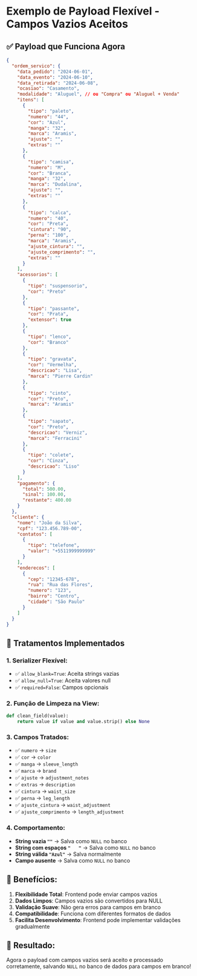 # Exemplo de Payload Flexível - Campos Vazios Aceitos

## ✅ Payload que Funciona Agora

```json
{
  "ordem_servico": {
    "data_pedido": "2024-06-01",
    "data_evento": "2024-06-10",
    "data_retirada": "2024-06-08",
    "ocasiao": "Casamento",
    "modalidade": "Aluguel", // ou "Compra" ou "Aluguel + Venda"
    "itens": [
      {
        "tipo": "paleto",
        "numero": "44",
        "cor": "Azul",
        "manga": "32",
        "marca": "Aramis",
        "ajuste": "",
        "extras": ""
      },
      {
        "tipo": "camisa",
        "numero": "M",
        "cor": "Branca",
        "manga": "32",
        "marca": "Dudalina",
        "ajuste": "",
        "extras": ""
      },
      {
        "tipo": "calca",
        "numero": "40",
        "cor": "Preta",
        "cintura": "90",
        "perna": "100",
        "marca": "Aramis",
        "ajuste_cintura": "",
        "ajuste_comprimento": "",
        "extras": ""
      }
    ],
    "acessorios": [
      {
        "tipo": "suspensorio",
        "cor": "Preto"
      },
      {
        "tipo": "passante",
        "cor": "Prata",
        "extensor": true
      },
      {
        "tipo": "lenco",
        "cor": "Branco"
      },
      {
        "tipo": "gravata",
        "cor": "Vermelha",
        "descricao": "Lisa",
        "marca": "Pierre Cardin"
      },
      {
        "tipo": "cinto",
        "cor": "Preto",
        "marca": "Aramis"
      },
      {
        "tipo": "sapato",
        "cor": "Preto",
        "descricao": "Verniz",
        "marca": "Ferracini"
      },
      {
        "tipo": "colete",
        "cor": "Cinza",
        "descricao": "Liso"
      }
    ],
    "pagamento": {
      "total": 500.00,
      "sinal": 100.00,
      "restante": 400.00
    }
  },
  "cliente": {
    "nome": "João da Silva",
    "cpf": "123.456.789-00",
    "contatos": [
      {
        "tipo": "telefone",
        "valor": "+5511999999999"
      }
    ],
    "enderecos": [
      {
        "cep": "12345-678",
        "rua": "Rua das Flores",
        "numero": "123",
        "bairro": "Centro",
        "cidade": "São Paulo"
      }
    ]
  }
}
```

## 🔧 **Tratamentos Implementados**

### **1. Serializer Flexível:**
- ✅ `allow_blank=True`: Aceita strings vazias
- ✅ `allow_null=True`: Aceita valores null
- ✅ `required=False`: Campos opcionais

### **2. Função de Limpeza na View:**
```python
def clean_field(value):
    return value if value and value.strip() else None
```

### **3. Campos Tratados:**
- ✅ `numero` → `size`
- ✅ `cor` → `color`
- ✅ `manga` → `sleeve_length`
- ✅ `marca` → `brand`
- ✅ `ajuste` → `adjustment_notes`
- ✅ `extras` → `description`
- ✅ `cintura` → `waist_size`
- ✅ `perna` → `leg_length`
- ✅ `ajuste_cintura` → `waist_adjustment`
- ✅ `ajuste_comprimento` → `length_adjustment`

### **4. Comportamento:**
- **String vazia `""`** → Salva como `NULL` no banco
- **String com espaços `"   "`** → Salva como `NULL` no banco
- **String válida `"Azul"`** → Salva normalmente
- **Campo ausente** → Salva como `NULL` no banco

## 🎯 **Benefícios:**

1. **Flexibilidade Total**: Frontend pode enviar campos vazios
2. **Dados Limpos**: Campos vazios são convertidos para NULL
3. **Validação Suave**: Não gera erros para campos em branco
4. **Compatibilidade**: Funciona com diferentes formatos de dados
5. **Facilita Desenvolvimento**: Frontend pode implementar validações gradualmente

## 🚀 **Resultado:**

Agora o payload com campos vazios será aceito e processado corretamente, salvando `NULL` no banco de dados para campos em branco!
